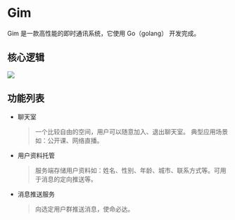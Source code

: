 # Gim
Gim 是一款高性能的即时通讯系统，它使用 Go（golang） 开发完成。

## 核心逻辑

![](https://github.com/wangxiaoqiange/gim/blob/develop/gim.png)

## 功能列表

- 聊天室

    > 一个比较自由的空间，用户可以随意加入、退出聊天室。 典型应用场景如：公开课、网络直播。

- 用户资料托管

    > 服务端存储用户资料如：姓名、性别、年龄、城市、联系方式等。可用于消息的定向推送等。

- 消息推送服务

    > 向选定用户群推送消息，使命必达。
